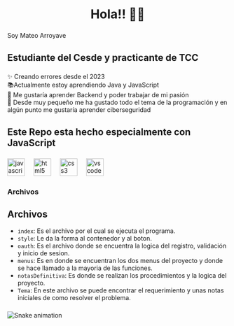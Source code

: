 <h1 align="center">Hola!! 👋🏾</h1>

###

<p align="left">Soy Mateo Arroyave</p>

###

<h2 align="left">Estudiante del Cesde y practicante de TCC</h2>

###

<p align="left">✨ Creando errores desde el 2023<br>📚Actualmente estoy aprendiendo Java y JavaScript <br>🎯 Me gustaría aprender Backend y poder trabajar de mi pasión <br>🎲 Desde muy pequeño me ha gustado todo el tema de la programación y en algún punto me gustaría aprender ciberseguridad</p>

###

<h2 align="left">Este Repo esta hecho especialmente con JavaScript</h2>

###

<div align="left">
  <img src="https://cdn.jsdelivr.net/gh/devicons/devicon/icons/javascript/javascript-original.svg" height="40" alt="javascript logo"  />
  <img width="12" />
  <img src="https://cdn.jsdelivr.net/gh/devicons/devicon/icons/html5/html5-original.svg" height="40" alt="html5 logo"  />
  <img width="12" />
  <img src="https://cdn.jsdelivr.net/gh/devicons/devicon/icons/css3/css3-original.svg" height="40" alt="css3 logo"  />
  <img width="12" />
  <img src="https://cdn.jsdelivr.net/gh/devicons/devicon/icons/vscode/vscode-original.svg" height="40" alt="vscode logo"  />
</div>

###

<h3 align="left">Archivos</h3>


## Archivos
  - `index`: Es el archivo por el cual se ejecuta el programa.
  - `style`: Le da la forma al contenedor y al boton.
  - `oauth`: Es el archivo donde se encuentra la logica del registro, validación y inicio de sesion.
  - `menus`: Es en donde se encuentran los dos menus del proyecto y donde se hace llamado a la mayoria de las funciones.
  - `notasDefinitiva`: Es donde se realizan los procedimientos y la logica del proyecto.
  - `Tema`: En este archivo se puede encontrar el requerimiento y unas notas iniciales de como resolver el problema.

###

<img src="https://raw.githubusercontent.com/maurodesouza/maurodesouza/output/snake.svg" alt="Snake animation" />

###